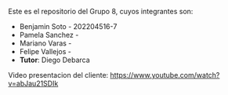 Este es el repositorio del Grupo 8, cuyos integrantes son:
* Benjamin Soto   - 202204516-7
* Pamela Sanchez  -
* Mariano Varas   -
* Felipe Vallejos - 
* **Tutor**: Diego Debarca 

Video presentacion del cliente: https://www.youtube.com/watch?v=abJau21SDIk


